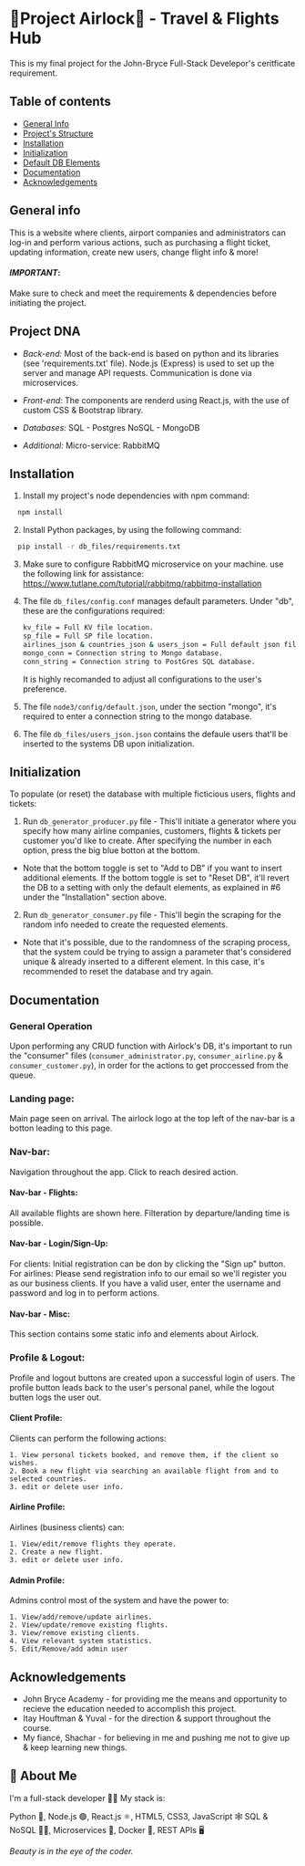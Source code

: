 
# 🛫Project Airlock🛬 - Travel & Flights Hub

This is my final project for the 
John-Bryce Full-Stack Develepor's 
ceritficate requirement.

## Table of contents

* [General Info](#general-info)
* [Project's Structure](#project-dna)
* [Installation](#installation)
* [Initialization](#initialization)
* [Default DB Elements](#default-db-Elements)
* [Documentation](#documentation)
* [Acknowledgements](#acknowledgements)


## General info

This is a website where clients, airport companies
and administrators can log-in and perform various actions, such as purchasing a flight ticket, 
updating information, create new users, change flight info & more!

#### *IMPORTANT*:
Make sure to check and meet the 
requirements & dependencies before initiating the project.

## Project DNA

- _Back-end:_ 
    Most of the back-end is based on python
    and its libraries (see 'requirements.txt' file).
    Node.js (Express) is used to set up the server and 
    manage API requests.
    Communication is done via microservices.

- _Front-end:_
    The components are renderd using React.js,
    with the use of custom CSS & Bootstrap library.

- _Databases:_
    SQL - Postgres
    NoSQL - MongoDB

- _Additional:_
    Micro-service: RabbitMQ

## Installation

1.  Install my project's node dependencies with npm command:
```bash
  npm install
```
2.  Install Python packages, by using the following command:
```bash
  pip install -r db_files/requirements.txt
```
3.  Make sure to configure RabbitMQ microservice on your machine. 
    use the following link for assistance:
    https://www.tutlane.com/tutorial/rabbitmq/rabbitmq-installation

4.  The file `db_files/config.conf` manages default parameters.
    Under "db", these are the configurations required:
    ```bash
    kv_file = Full KV file location.
    sp_file = Full SP file location.
    airlines_json & countries_json & users_json = Full default json files location.
    mongo_conn = Connection string to Mongo database.
    conn_string = Connection string to PostGres SQL database.
    ```
    It is highly recomanded to adjust all configurations to the user's preference.

5.  The file `node3/config/default.json`, under the section "mongo", 
    it's required to enter a connection string to the mongo database.

6.  The file  `db_files/users_json.json` contains the defaule users
    that'll be inserted to the systems DB upon initialization.

## Initialization
To populate (or reset) the database with multiple ficticious users, flights and tickets:
    
1. Run `db_generator_producer.py` file - This'll initiate a generator where you specify
    how many airline companies, customers, flights & tickets per customer you'd like to create.
    After specifying the number in each option, press the big blue botton at the bottom.
* Note that the bottom toggle is set to "Add to DB" if you want to insert additional elements.
    If the bottom toggle is set to "Reset DB", it'll revert the DB to a setting with only
    the default elements, as explained in #6 under the "Installation" section above.

2. Run `db_generator_consumer.py` file - This'll begin the scraping for the random info
    needed to create the requested elements.
* Note that it's possible, due to the randomness of the scraping process, that the system
    could be trying to assign a parameter that's considered unique & already inserted to
    a different element. In this case, it's recommended to reset the database and try again. 

## Documentation

### General Operation
Upon performing any CRUD function with Airlock's DB, it's important to run the "consumer" files 
(`consumer_administrator.py`, `consumer_airline.py` & `consumer_customer.py`),
in order for the actions to get proccessed from the queue.

### Landing page:
Main page seen on arrival.
The airlock logo at the top left of the nav-bar is a botton leading to this page.

### Nav-bar:
Navigation throughout the app.
Click to reach desired action.

#### Nav-bar - Flights:
All available flights are shown here.
Filteration by departure/landing time is possible.

#### Nav-bar - Login/Sign-Up:
For clients: Initial registration can be don by clicking the "Sign up" button.
For airlines: Please send registration info to our email so we'll register you as our business clients.
If you have a valid user, enter the username and password and log in to perform actions.

#### Nav-bar - Misc:
This section contains some static info and elements about Airlock.

### Profile & Logout:
Profile and logout buttons are created upon a successful login of users.
The profile button leads back to the user's personal panel, while the logout butten logs the user out.

#### Client Profile:
Clients can perform the following actions:

    1. View personal tickets booked, and remove them, if the client so wishes.
    2. Book a new flight via searching an available flight from and to selected countries.
    3. edit or delete user info.
#### Airline Profile:
Airlines (business clients) can:

    1. View/edit/remove flights they operate.
    2. Create a new flight.
    3. edit or delete user info.
#### Admin Profile:
Admins control most of the system and have the power to:

    1. View/add/remove/update airlines.
    2. View/update/remove existing flights.
    3. View/remove existing clients.
    4. View relevant system statistics.
    5. Edit/Remove/add admin user

## Acknowledgements
-   
    John Bryce Academy - for providing me the 
    means and opportunity to recieve the education 
    needed to accomplish this project.
-   
    Itay Houftman & Yuval - for the direction & support
    throughout the course.
-
    My fiancé, Shachar - for believing in me and
    pushing me not to give up & keep learning new things.
    
## 🚀 About Me

I'm a full-stack developer 🧑‍💻 
My stack is:

Python 🐍, Node.js 🟢, React.js ⚛, HTML5, CSS3, JavaScript 🕸
SQL & NoSQL 🐘🍃, Microservices 🐰, Docker 🐳, REST APIs 🖥

*Beauty is in the eye of the coder.*
